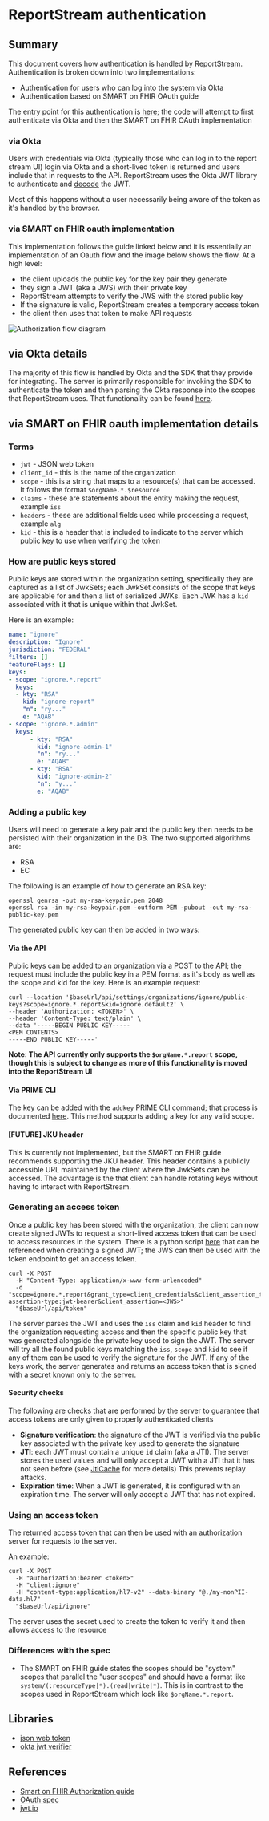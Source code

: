 # ReportStream authentication

## Summary

This document covers how authentication is handled by ReportStream.  Authentication is broken down into two implementations:

- Authentication for users who can log into the system via Okta
- Authentication based on SMART on FHIR OAuth guide

The entry point for this authentication is [here](https://github.com/CDCgov/prime-reportstream/blob/403347e889c2fb614659ee626e8c0fcdc2cf6c93/prime-router/src/main/kotlin/tokens/AuthenticatedClaims.kt#L198);
the code will attempt to first authenticate via Okta and then the SMART on FHIR OAuth implementation

### via Okta

Users with credentials via Okta (typically those who can log in to the report stream UI) login via Okta and a short-lived token is returned and users include that in requests to the API.  ReportStream uses the Okta JWT library to authenticate
and [decode](https://github.com/CDCgov/prime-reportstream/blob/403347e889c2fb614659ee626e8c0fcdc2cf6c93/prime-router/src/main/kotlin/tokens/OktaAuthentication.kt#L69) the JWT.

Most of this happens without a user necessarily being aware of the token as it's handled by the browser.

### via SMART on FHIR oauth implementation

This implementation follows the guide linked below and it is essentially an implementation of an Oauth flow and the image 
below shows the flow.  At a high level:

- the client uploads the public key for the key pair they generate
- they sign a JWT (aka a JWS) with their private key
- ReportStream attempts to verify the JWS with the stored public key
- If the signature is valid, ReportStream creates a temporary access token
- the client then uses that token to make API requests

![Authorization flow diagram](https://hl7.org/implement/standards/fhir/uv/bulkdata/authorization/backend-service-authorization-diagram.png)

## via Okta details

The majority of this flow is handled by Okta and the SDK that they provide for integrating.  The server is primarily 
responsible for invoking the SDK to authenticate the token and then parsing the Okta response into the scopes that
ReportStream uses.  That functionality can be found [here](https://github.com/CDCgov/prime-reportstream/blob/403347e889c2fb614659ee626e8c0fcdc2cf6c93/prime-router/src/main/kotlin/tokens/Scope.kt#L176).

## via SMART on FHIR oauth implementation details

### Terms

- `jwt` - JSON web token
- `client_id` - this is the name of the organization
- `scope` - this is a string that maps to a resource(s) that can be accessed. It follows the format `$orgName.*.$resource`
- `claims` - these are statements about the entity making the request, example `iss`
- `headers` - these are additional fields used while processing a request, example `alg`
- `kid` - this is a header that is included to indicate to the server which public key to use when verifying the token

### How are public keys stored

Public keys are stored within the organization setting, specifically they are captured as a list of JwkSets; each JwkSet
consists of the scope that keys are applicable for and then a list of serialized JWKs. Each JWK has a `kid` associated
with it that is unique within that JwkSet.

Here is an example:
```yaml
name: "ignore"
description: "Ignore"
jurisdiction: "FEDERAL"
filters: []
featureFlags: []
keys:
- scope: "ignore.*.report"
  keys:
  - kty: "RSA"
    kid: "ignore-report"
    "n": "ry..."
    e: "AQAB"
- scope: "ignore.*.admin"
  keys:
      - kty: "RSA"
        kid: "ignore-admin-1"
        "n": "ry..."
        e: "AQAB"
      - kty: "RSA"
        kid: "ignore-admin-2"
        "n": "y..."
        e: "AQAB"
```

### Adding a public key

Users will need to generate a key pair and the public key then needs to be persisted with their organization in the DB.
The two supported algorithms are:

- RSA
- EC

The following is an example of how to generate an RSA key:

```shell
openssl genrsa -out my-rsa-keypair.pem 2048
openssl rsa -in my-rsa-keypair.pem -outform PEM -pubout -out my-rsa-public-key.pem
```

The generated public key can then be added in two ways:

#### Via the API

Public keys can be added to an organization via a POST to the API; the request must include the public key in a PEM
format as it's body as well as the scope and kid for the key.  Here is an example request:

```shell
curl --location '$baseUrl/api/settings/organizations/ignore/public-keys?scope=ignore.*.report&kid=ignore.default2' \
--header 'Authorization: <TOKEN>' \
--header 'Content-Type: text/plain' \
--data '-----BEGIN PUBLIC KEY-----
<PEM CONTENTS>
-----END PUBLIC KEY-----'
```

**Note: The API currently only supports the `$orgName.*.report` scope, though this is subject to change as more of this 
functionality is moved into the ReportStream UI**

#### Via PRIME CLI

The key can be added with the `addkey` PRIME CLI command; that process is documented [here](https://github.com/CDCgov/prime-reportstream/blob/403347e889c2fb614659ee626e8c0fcdc2cf6c93/prime-router/docs/playbooks/how-to-use-token-auth.md#L38).
This method supports adding a key for any valid scope.

#### [FUTURE] JKU header

This is currently not implemented, but the SMART on FHIR guide recommends supporting the JKU header.  This header contains
a publicly accessible URL maintained by the client where the JwkSets can be accessed.  The advantage is the that client can handle rotating keys
without having to interact with ReportStream.

### Generating an access token

Once a public key has been stored with the organization, the client can now create signed JWTs to request a short-lived
access token that can be used to access resources in the system.  There is a python script [here](https://github.com/CDCgov/prime-reportstream/blob/403347e889c2fb614659ee626e8c0fcdc2cf6c93/prime-router/examples/generate-jwt-python/generate-jwt.py#L1)
that can be referenced when creating a signed JWT; the JWS can then be used with the token endpoint to get an access token.

```shell
curl -X POST 
  -H "Content-Type: application/x-www-form-urlencoded"  
  -d "scope=ignore.*.report&grant_type=client_credentials&client_assertion_type=urn:ietf:params:oauth:client-assertion-type:jwt-bearer&client_assertion=<JWS>" 
  "$baseUrl/api/token" 
```

The server parses the JWT and uses the `iss` claim and `kid` header to find the organization requesting access and then
the specific public key that was generated alongside the private key used to sign the JWT.  The server will try all the found
public keys matching the `iss`, `scope` and `kid` to see if any of them can be used to verify the signature for the JWT.  If any of the keys work,
the server generates and returns an access token that is signed with a secret known only to the server.

#### Security checks

The following are checks that are performed by the server to guarantee that access tokens are only given to properly
authenticated clients

- **Signature verification**: the signature of the JWT is verified via the public key associated with the private key used to generate the signature
- **JTI**: each JWT must contain a unique `id` claim (aka a JTI).  The server stores the used values and will only accept a 
JWT with a JTI that it has not seen before (see [JtiCache](https://github.com/CDCgov/prime-reportstream/blob/403347e889c2fb614659ee626e8c0fcdc2cf6c93/prime-router/src/main/kotlin/tokens/JtiCache.kt#L7) for more details)
This prevents replay attacks.
- **Expiration time**: When a JWT is generated, it is configured with an expiration time.  The server will only accept a JWT that
has not expired.

### Using an access token

The returned access token that can then be used with an authorization server for requests to the server.

An example:
```shell
curl -X POST 
  -H "authorization:bearer <token>" 
  -H "client:ignore"  
  -H "content-type:application/hl7-v2" --data-binary "@./my-nonPII-data.hl7" 
  "$baseUrl/api/ignore"
```

The server uses the secret used to create the token to verify it and then allows access to the resource

### Differences with the spec

- The SMART on FHIR guide states the scopes should be "system" scopes that parallel the "user scopes" and
should have a format like `system/(:resourceType|*).(read|write|*)`.  This is in contrast to the scopes used in
ReportStream which look like `$orgName.*.report`.

## Libraries

- [json web token](https://github.com/jwtk/jjwt)
- [okta jwt verifier](https://github.com/okta/okta-jwt-verifier-java)

## References

- [Smart on FHIR Authorization guide](https://hl7.org/implement/standards/fhir/uv/bulkdata/authorization/)
- [OAuth spec](https://datatracker.ietf.org/doc/html/rfc6749)
- [jwt.io](https://jwt.io/)